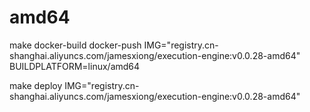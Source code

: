 

# amd64

make docker-build docker-push IMG="registry.cn-shanghai.aliyuncs.com/jamesxiong/execution-engine:v0.0.28-amd64" BUILDPLATFORM=linux/amd64

make deploy IMG="registry.cn-shanghai.aliyuncs.com/jamesxiong/execution-engine:v0.0.28-amd64"

